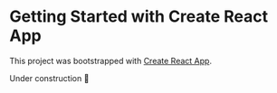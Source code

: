 # Getting Started with Create React App

This project was bootstrapped with [Create React App](https://github.com/facebook/create-react-app).

Under construction :construction:
